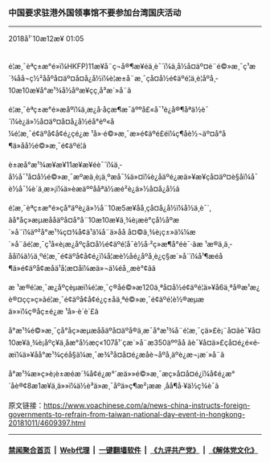 ### 中国要求驻港外国领事馆不要参加台湾国庆活动
------------------------

<div class="published">
 <span class="date" title="ä¸­å½æ¶é´">
  <time datetime="2018-10-12T01:05:05+08:00">
   2018å¹´10æ12æ¥ 01:05
  </time>
 </span>
</div>
<br/>
<div class="wsw">
 <p>
  é¦æ¸¯èªç±æ°é»ï¼HKFP)11æ¥å¨ç¬å®¶æ¥éä¸­è¯´ï¼ä¸­å½å¤äº¤é¨é©»æ¸¯ç¹æ´¾åå¬ç½²ååºå¤äº¤å¤å¿å½ï¼è¦æ±å¨æ¸¯çå¤å½é¢äºé¦ä¸è¦åºå¸­10æ10æ¥å°æ¹¾å½åºæ¥çç¸å³æ´»å¨ã
 </p>
 <p>
  é¦æ¸¯èªç±æ°é»æåºï¼ä¸æ¿å·åçæ¶æ¯äººå£«å¯¹è¿å®¶åªä½è¯´ï¼è¿ä»½å¤äº¤å¤å¿å½éå°èº«å¼é¦æ¸¯é¢äºå¢å¢é¿çé¿æ ¹å»·é©»æ¸¯æ»é¢äºé£éï¼ç¶åè½¬äº¤å°å¶ä»åå½é©»æ¸¯é¢äºé¦ã
 </p>
 <p>
  è±æå°æ¹¾æ¥æ¥11æ¥æ¥éè¯´ï¼ä¸­å½å¯¹å¤å½é©»æ¸¯æºæä¸è¡ä¸ºæå¯¼ä»¤ï¼è¿åäºé¿æä»¥æ¥çå¤äº¤è§åï¼å¯è½å¯¼è´ä¸æ»¡ï¼ä»èæäººååªä½æ­é²è¿ä»½å¤å¿å½ã
 </p>
 <p>
  é¦æ¸¯èªç±æ°é»çå°äºè¿ä»½å¨10æ5æ¥åå¸çå¤å¿å½ï¼å½ä¸­è¯´, âå°åç»æµæååäºå¤å°å¨10æ10æ¥ä¸¾è¡æè°çå½åºæ´»å¨ï¼äº²å°æ¹¾ç¤¾å¢ä¹ä¼å¨ä»åå å¤©ä¸¾è¡ç±»ä¼¼æ´»å¨ãé¦æ¸¯ç¹å«è¡æ¿åºçå¤å½é¢äºé¦å¯è½å·²ç»æ¶å°éè¯·ãæ ¹æ®ä¸ä¸­ååï¼ä½ä¸ºé¦æ¸¯é¢äºå¢å¢é¿ï¼å¦æè½åé¿åºå¸­è¿ç§æ´»å¨ï¼å¹¶æéå¶ä»é¢äºå¢æåä¹å¦æ­¤åï¼æä»¬ä¼éå¸¸æè°¢ãâ
 </p>
 <p>
  æ ¹æ®é¦æ¸¯æ¿åºçèµæï¼é¦æ¸¯ç®åé©»æ120ä¸ªå¤å½é¢äºé¦ä»¥å6ä¸ªå®æ¹æ¿è®¤çç»ç»ãé¦æ¸¯é¢äºå¢å¢é¿ç±åä¸ªé©»æ¸¯é¢äºé¦è½®æµæä»»ï¼ç®åç±é¿æ ¹å»·è´è´£ã
 </p>
 <p>
  å°æ¹¾é©»æ¸¯çå°åç»æµæååäºå¤äºå®ä¸æ¯å°æ¹¾å¨é¦æ¸¯çä»£è¡¨å¤ãè¯¥å¤10æ¥ä¸¾è¡åºç¥ä¸­åæ°å½æç«107å¹´çæ´»å¨æ350äººåå ãè¯¥å¤ä»£çå¤é¿é«é­æï¼ä»¥åå°æ¹¾çéå§ä¼æ¸¯æ¾³å¤å¤é¿æåè¬åºå¸­äºè¿æ¬¡æ´»å¨ã
 </p>
 <p>
  å°æ¹¾æ»ç»è¡è±æéæ´¾å¢é¿æ°´æä»»é©»æ¸¯æç»å¤å¤é¿ï¼å¢é¿æ°´åè®¢8æ1æ¥ä¸ä»»ï¼ä½è³ä»æ¸¯åºä»ç¶æ²¡ææ ¸åå¶å·¥ä½ç­¾è¯ã
 </p>
</div>

原文链接：https://www.voachinese.com/a/news-china-instructs-foreign-governments-to-refrain-from-taiwan-national-day-event-in-hongkong-20181011/4609397.html


------------------------
#### [禁闻聚合首页](https://github.com/gfw-breaker/banned-news/blob/master/README.md) &nbsp;|&nbsp; [Web代理](https://github.com/gfw-breaker/open-proxy/blob/master/README.md) &nbsp;|&nbsp;  [一键翻墙软件](https://github.com/gfw-breaker/nogfw/blob/master/README.md) &nbsp;|&nbsp; [《九评共产党》](https://github.com/gfw-breaker/9ping.md/blob/master/README.md#九评之一评共产党是什么) &nbsp;|&nbsp; [《解体党文化》](https://github.com/gfw-breaker/jtdwh.md/blob/master/README.md#绪论)
